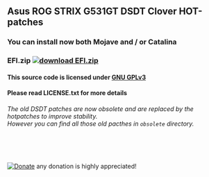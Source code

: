 ## Asus ROG STRIX G531GT DSDT Clover HOT-patches
### You can install now both Mojave and / or Catalina

### EFI.zip [![download EFI.zip](https://img.shields.io/github/downloads/serdeliuk/hackint0sh/total)](https://github.com/serdeliuk/hackint0sh/releases/download/1/EFI.zip)
#### This source code is licensed under [GNU GPLv3](https://www.gnu.org/licenses/gpl-3.0.html#preamble)
#### Please read LICENSE.txt for more details

###### The old DSDT patches are now obsolete and are replaced by the hotpatches to improve stability. <br> However you can find all those old pacthes in `obsolete` directory.

<br><br>

[![Donate](https://img.shields.io/badge/Donate-PayPal-green.svg)](https://paypal.me/serdeliuk) any donation is highly appreciated!
